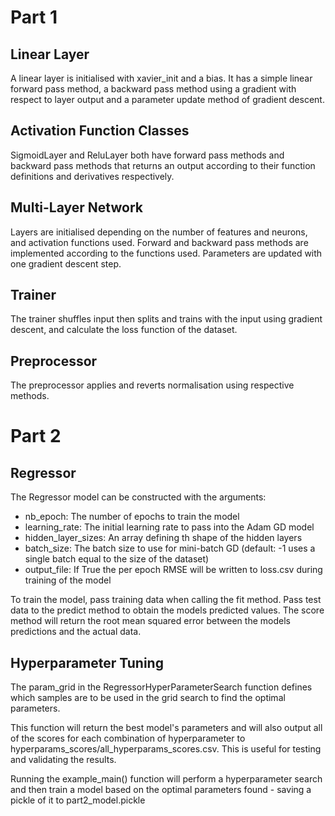 # Part 1

## Linear Layer

A linear layer is initialised with xavier_init and a bias. It has a simple linear forward pass method, a backward pass method using a gradient with respect to layer output and a parameter update method of gradient descent.

## Activation Function Classes

SigmoidLayer and ReluLayer both have forward pass methods and backward pass methods that returns an output according to their function definitions and derivatives respectively.

## Multi-Layer Network

Layers are initialised depending on the number of features and neurons, and activation functions used. Forward and backward pass methods are implemented according to the functions used. Parameters are updated with one gradient descent step.

## Trainer

The trainer shuffles input then splits and trains with the input using gradient descent, and calculate the loss function of the dataset.

## Preprocessor

The preprocessor applies and reverts normalisation using respective methods.

# Part 2

## Regressor

The Regressor model can be constructed with the arguments:
 - nb_epoch: The number of epochs to train the model
 - learning_rate: The initial learning rate to pass into the Adam GD model
 - hidden_layer_sizes: An array defining th shape of the hidden layers
 - batch_size: The batch size to use for mini-batch GD (default: -1 uses a single batch equal to the size of the dataset)
 - output_file: If True the per epoch RMSE will be written to loss.csv during training of the model

To train the model, pass training data when calling the fit method.
Pass test data to the predict method to obtain the models predicted values.
The score method will return the root mean squared error between the models predictions and the actual data.

## Hyperparameter Tuning

The param_grid in the RegressorHyperParameterSearch function defines which samples are to be used in the grid search to find the optimal parameters.

This function will return the best model's parameters and will also output all of the scores for each combination of hyperparameter to hyperparams_scores/all_hyperparams_scores.csv. This is useful for testing and validating the results.

Running the example_main() function will perform a hyperparameter search and then train a model based on the optimal parameters found - saving a pickle of it to part2_model.pickle

